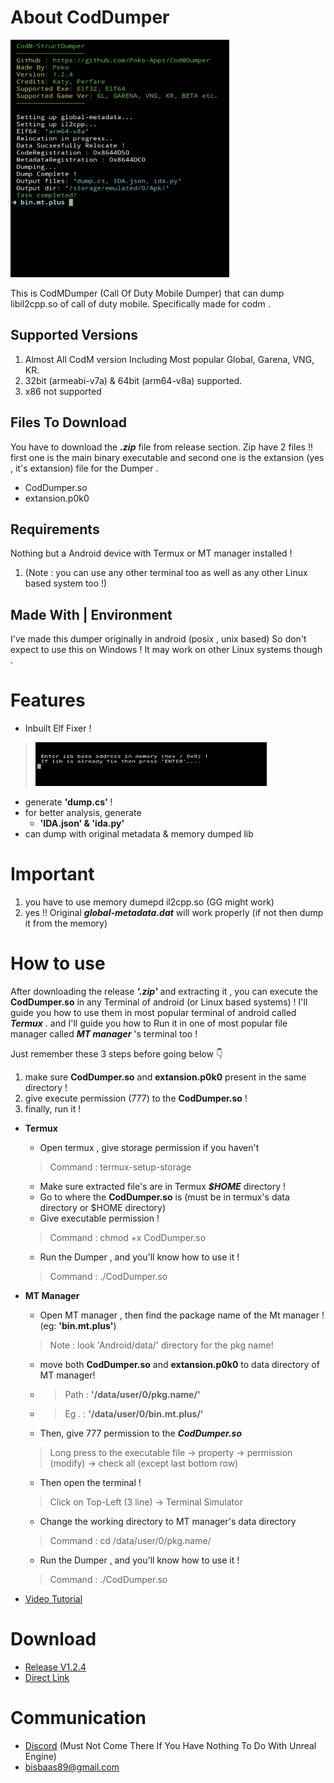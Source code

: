 
# About CodDumper
<img src="preview_img.jpg" width="350" height= "380"/>

This is CodMDumper (Call Of Duty Mobile Dumper) that can dump libil2cpp.so of call of duty mobile.
Specifically made for codm .

## Supported Versions
1) Almost All CodM version Including Most popular Global, Garena, VNG, KR. 
2) 32bit (armeabi-v7a) & 64bit (arm64-v8a) supported.
3) x86 not supported

## Files To Download
You have to download the ***.zip*** file from release section. Zip have 2 files !! first one is the main binary executable and
second one is the extansion (yes , it's extansion) file for the Dumper .
 * CodDumper.so
 * extansion.p0k0
## Requirements
Nothing but a Android device with Termux or MT manager installed !
1. (Note : you can use any other terminal too as well as any other Linux based system too !)

## Made With | Environment
I've made this dumper originally in android (posix , unix based)
So don't expect to use this on Windows ! 
It may work on other Linux systems though .

# Features

- Inbuilt Elf Fixer ! 
> <img src="elf_fixer_img.jpg" width="370" height= "70"/>
- generate **'dump.cs'** !
- for better analysis, generate
    * **'IDA.json' & 'ida.py'**
- can dump with original metadata & memory dumped lib

# Important
1) you have to use memory dumepd il2cpp.so (GG might work)
2) yes !! Original ***global-metadata.dat*** will work properly (if not then dump it from the memory)

# How to use
After downloading the release ***'.zip'*** and extracting it , you can execute the **CodDumper.so** in any
Terminal of android (or Linux based systems) ! I'll guide you how to use them in most popular terminal
of android called ***Termux*** . and I'll guide you how to Run it in one of most popular file manager called ***MT manager*** 's terminal too !

Just remember these 3 steps before going below 👇
1) make sure **CodDumper.so** and **extansion.p0k0** present in the same directory !
2) give execute permission (777) to the **CodDumper.so** !
3) finally, run it !

* **Termux**
  * Open termux , give storage permission if you haven't 
  > Command : termux-setup-storage
  * Make sure extracted file's are in Termux ***$HOME*** directory !
  * Go to where the **CodDumper.so** is (must be in termux's data directory or $HOME directory)
  * Give executable permission !
  > Command : chmod +x CodDumper.so
  * Run the Dumper , and you'll know how to use it !
  > Command : ./CodDumper.so

* **MT Manager**
  * Open MT manager , then find the package name of the Mt manager !(eg: **'bin.mt.plus'**)
  > Note : look 'Android/data/' directory for the pkg name!
  * move both **CodDumper.so** and **extansion.p0k0** to data directory of MT manager! 
  * > Path : **'/data/user/0/pkg.name/'**
  * > Eg . : **'/data/user/0/bin.mt.plus/'**
  * Then, give 777 permission to the ***CodDumper.so***
  > Long press to the executable file -> property -> permission (modify) -> check all (except last bottom row)
  * Then open the terminal !
  > Click on Top-Left (3 line) -> Terminal Simulator
  * Change the working directory to MT manager's data directory
  > Command : cd /data/user/0/pkg.name/
  * Run the Dumper , and you'll know how to use it !
  > Command : ./CodDumper.so

* [Video Tutorial](https://youtu.be/FGskaX7HCIo)

# Download 
* [Release V1.2.4](https://github.com/Poko-Apps/CodMDumper/releases/tag/v1.2.4)
* [Direct Link](https://github.com/Poko-Apps/CodMDumper/releases/download/v1.2.4/CodDumper.zip)

# Communication
 * [Discord](https://discord.gg/XxBYZztJdE) (Must Not Come There If You Have Nothing To Do With Unreal Engine)
 * bisbaas89@gmail.com
